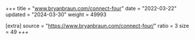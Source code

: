 +++
title = "www.bryanbraun.com/connect-four"
date = "2022-03-22"
updated = "2024-03-30"
weight = 49993

[extra]
source = "https://www.bryanbraun.com/connect-four/"
ratio = 3
size = 49
+++
